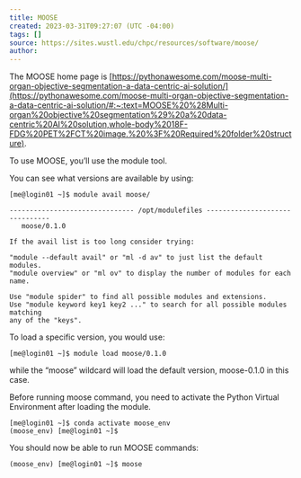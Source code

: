 ```yaml
---
title: MOOSE
created: 2023-03-31T09:27:07 (UTC -04:00)
tags: []
source: https://sites.wustl.edu/chpc/resources/software/moose/
author:
---
```


The MOOSE home page is [https://pythonawesome.com/moose-multi-organ-objective-segmentation-a-data-centric-ai-solution/](https://pythonawesome.com/moose-multi-organ-objective-segmentation-a-data-centric-ai-solution/#:~:text=MOOSE%20%28Multi-organ%20objective%20segmentation%29%20a%20data-centric%20AI%20solution,whole-body%2018F-FDG%20PET%2FCT%20image.%20%3F%20Required%20folder%20structure).

To use MOOSE, you’ll use the module tool.

You can see what versions are available by using:

```
[me@login01 ~]$ module avail moose/

------------------------------- /opt/modulefiles -------------------------------
   moose/0.1.0

If the avail list is too long consider trying:

"module --default avail" or "ml -d av" to just list the default modules.
"module overview" or "ml ov" to display the number of modules for each name.

Use "module spider" to find all possible modules and extensions.
Use "module keyword key1 key2 ..." to search for all possible modules matching
any of the "keys".
```

To load a specific version, you would use:

```
[me@login01 ~]$ module load moose/0.1.0
```

while the “moose” wildcard will load the default version, moose-0.1.0 in this case.

Before running moose command, you need to activate the Python Virtual Environment after loading the module.

```
[me@login01 ~]$ conda activate moose_env
(moose_env) [me@login01 ~]$
```

You should now be able to run MOOSE commands:

```
(moose_env) [me@login01 ~]$ moose
```
